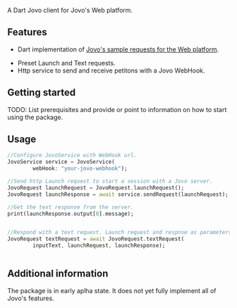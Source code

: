 <!--
This README describes the package. If you publish this package to pub.dev,
this README's contents appear on the landing page for your package.

For information about how to write a good package README, see the guide for
[writing package pages](https://dart.dev/guides/libraries/writing-package-pages).

For general information about developing packages, see the Dart guide for
[creating packages](https://dart.dev/guides/libraries/create-library-packages)
and the Flutter guide for
[developing packages and plugins](https://flutter.dev/developing-packages).
-->

A Dart Jovo client for Jovo's Web platform.

## Features

- Dart implementation of [Jovo's sample requests for the Web platform](https://github.com/jovotech/jovo-framework/tree/v4/latest/platforms/platform-web/sample-requests).

* Preset Launch and Text requests.
* Http service to send and receive petitons with a Jovo WebHook.

## Getting started

TODO: List prerequisites and provide or point to information on how to
start using the package.

## Usage

```dart
//Configure JovoService with WebHook url.
JovoService service = JovoService(
        webHook: "your-jovo-webhook");

//Send http Launch request to start a session with a Jovo server.
JovoRequest launchRequest = JovoRequest.launchRequest();
JovoRequest launchResponse = await service.sendRequest(launchRequest);

//Get the text response from the server.
print(launchResponse.output[0].message);


//Respond with a text request. Launch request and respnse as parameters to keep the session.
JovoRequest textRequest = await JovoRequest.textRequest(
        inputText, launchRequest, launchResponse);



```

## Additional information

The package is in early aplha state. It does not yet fully implement all of Jovo's features.
